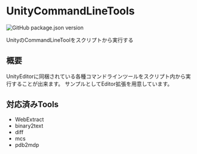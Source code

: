 # UnityCommandLineTools
![GitHub package.json version](https://img.shields.io/github/package-json/v/katsumasa/UnityCommandLineTools)

UnityのCommandLineToolをスクリプトから実行する

## 概要

UnityEditorに同梱されている各種コマンドラインツールをスクリプト内から実行することが出来ます。
サンプルとしてEditor拡張を用意しています。

## 対応済みTools

- WebExtract
- binary2text
- diff
- mcs
- pdb2mdp

